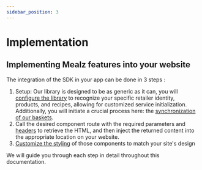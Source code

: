 ```yaml
---
sidebar_position: 3
---
```


# Implementation

## Implementing Mealz features into your website

The integration of the SDK in your app can be done in 3 steps :

1. Setup: Our library is designed to be as generic as it can, you will [configure the library](../set-up-and-usage/library-context) to recognize your specific retailer identity, products, and recipes, allowing for customized service initialization. Additionally, you will initiate a crucial process here: the [synchronization of our baskets](../set-up-and-usage/basket-synchronization).
2. Call the desired component route with the required parameters and [headers](../main-features/pre-rendered-components#http-request-headers) to retrieve the HTML, and then inject the returned content into the appropriate location on your website.
3. [Customize the styling](../styling) of those components to match your site's design

We will guide you through each step in detail throughout this documentation.

